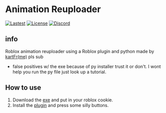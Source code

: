 # Animation Reuploader
[![Lastest](https://img.shields.io/github/v/release/kartfr/Auto-Animation-Reuploader)](https://github.com/kartFr/Auto-Animation-Stealer/releases/latest)
[![License](https://img.shields.io/github/license/kartFr/Auto-Animation-Reuploader-blue)](https://github.com/kartFr/Auto-Animation-Reuploader?tab=GPL-3.0-1-ov-file)
[![Discord](https://img.shields.io/badge/chat-on_discord-blue)](https://discord.gg/DhdCWJukWn)





## info
Roblox animation reuploader using a Roblox plugin and python
made by [kartFr(me)](https://www.youtube.com/channel/UCj0gxlFS3Av3Fweou2BhEdw) pls sub
- false positives w/ the exe because of py installer trust it or don't. I wont help you run the py file just look up a tutorial.

## How to use
1. Download the [exe](https://github.com/kartFr/Auto-Animation-Stealer/releases/latest) and put in your roblox cookie.
2. Install the [plugin](https://create.roblox.com/marketplace/asset/15358287993/AnimationStealer%3Fkeyword=&pageNumber=&pagePosition=) and press some silly buttons.
